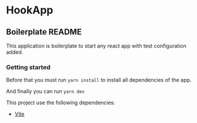 # HookApp

## Boilerplate README

This application is boilerplate to start any react app with test configuration added. 

### Getting started

Before that you must run `yarn install` to install all dependencies of the app.

And finally you can run `yarn dev`

This project use the following dependencies:

- [Vite](<https://vitejs.dev/guide/>)

